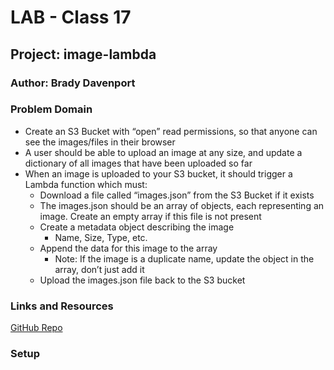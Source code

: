 # LAB - Class 17

## Project: image-lambda

### Author: Brady Davenport

### Problem Domain

* Create an S3 Bucket with “open” read permissions, so that anyone can see the images/files in their browser
* A user should be able to upload an image at any size, and update a dictionary of all images that have been uploaded so far
* When an image is uploaded to your S3 bucket, it should trigger a Lambda function which must:
  * Download a file called “images.json” from the S3 Bucket if it exists
  * The images.json should be an array of objects, each representing an image. Create an empty array if this file is not present
  * Create a metadata object describing the image
    * Name, Size, Type, etc.
  * Append the data for this image to the array
    * Note: If the image is a duplicate name, update the object in the array, don’t just add it
  * Upload the images.json file back to the S3 bucket

### Links and Resources

[GitHub Repo](https://github.com/bradydavenport/image-lambda)

### Setup
